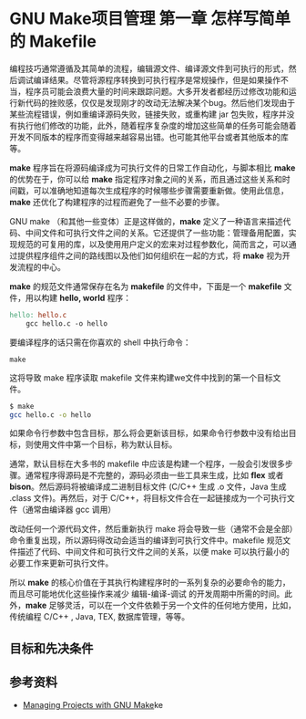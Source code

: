 # GNU Make项目管理 第一章 怎样写简单的 Makefile

[annotation]: <id> (5bddf3e8-f84d-4111-b8dc-9ff18943f299)
[annotation]: <status> (public)
[annotation]: <create_time> (2021-04-17 23:47:31)
[annotation]: <category> (计算机技术)
[annotation]: <tags> (Make|Makefile|GNU)
[annotation]: <topic> (GNU Make项目管理)
[annotation]: <index> (1)
[annotation]: <comments> (true)
[annotation]: <url> (http://blog.ccyg.studio/article/5bddf3e8-f84d-4111-b8dc-9ff18943f299)


编程技巧通常遵循及其简单的流程，编辑源文件、编译源文件到可执行的形式，然后调试编译结果。尽管将源程序转换到可执行程序是常规操作，但是如果操作不当，程序员可能会浪费大量的时间来跟踪问题。大多开发者都经历过修改功能和运行新代码的挫败感，仅仅是发现刚才的改动无法解决某个bug。然后他们发现由于某些流程错误，例如重编译源码失败，链接失败，或重构建 jar 包失败，程序并没有执行他们修改的功能，此外，随着程序复杂度的增加这些简单的任务可能会随着开发不同版本的程序而变得越来越容易出错。也可能其他平台或者其他版本的库等。

**make** 程序旨在将源码编译成为可执行文件的日常工作自动化，与脚本相比 **make** 的优势在于，你可以给 **make** 指定程序对象之间的关系，而且通过这些关系和时间戳，可以准确地知道每次生成程序的时候哪些步骤需要重新做。使用此信息，**make** 还优化了构建程序的过程而避免了一些不必要的步骤。

GNU make （和其他一些变体）正是这样做的，**make** 定义了一种语言来描述代码、中间文件和可执行文件之间的关系。它还提供了一些功能：管理备用配置，实现规范的可复用的库，以及使用用户定义的宏来对过程参数化，简而言之，可以通过提供程序组件之间的路线图以及他们如何组织在一起的方式，将 **make** 视为开发流程的中心。

**make** 的规范文件通常保存在名为 **makefile** 的文件中，下面是一个 **makefile** 文件，用以构建 **hello, world** 程序：

```makefile
hello: hello.c
    gcc hello.c -o hello
```

要编译程序的话只需在你喜欢的 shell 中执行命令：

    make

这将导致 make 程序读取 makefile 文件来构建we文件中找到的第一个目标文件。

```sh
$ make
gcc hello.c -o hello
```

如果命令行参数中包含目标，那么将会更新该目标，如果命令行参数中没有给出目标，则使用文件中第一个目标，称为默认目标。

通常，默认目标在大多书的 makefile 中应该是构建一个程序，一般会引发很多步骤。通常程序得源码是不完整的，源码必须由一些工具来生成，比如 **flex** 或者 **bison**。然后源码将被编译成二进制目标文件 (C/C++ 生成 .o 文件，Java 生成 .class 文件)。再然后，对于 C/C++，将目标文件合在一起链接成为一个可执行文件（通常由编译器 gcc 调用）

改动任何一个源代码文件，然后重新执行 make 将会导致一些（通常不会是全部）命令重复出现，所以源码得改动会适当的编译到可执行文件中。makefile 规范文件描述了代码、中间文件和可执行文件之间的关系，以便 make 可以执行最小的必要工作来更新可执行文件。

所以 **make** 的核心价值在于其执行构建程序时的一系列复杂的必要命令的能力，而且尽可能地优化这些操作来减少 编辑-编译-调试 的开发周期中所需的时间。此外，**make** 足够灵活，可以在一个文件依赖于另一个文件的任何地方使用，比如，传统编程 C/C++ , Java, TEX, 数据库管理，等等。

## 目标和先决条件
 
## 参考资料

- [Managing Projects with GNU Make](https://book.douban.com/subject/1850994/)ke